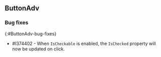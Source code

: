 ## ButtonAdv

### Bug fixes
{:#ButtonAdv-bug-fixes}

* \#I374402 - When `IsCheckable` is enabled, the `IsChecked` property will now be updated on click.